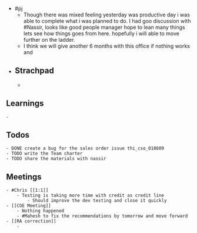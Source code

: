- #pj
	- Though there was mixed feeling yesterday was productive day i was able to complete what i was planned to do. I had goo discussion with #Nassir, looks like good people manager hope to lean many things lets see how things goes from here. hopefully i will able to move further on the ladder.
	- I think we will give another 6 months with this office if nothing works and
- ## Strachpad
	-
## Learnings
	-
## Todos
	- DONE create a bug for the sales order issue thi_cso_018609
	- TODO write the Team charter
	- TODO share the materials with nassir
## Meetings
	- #Chris [[1:1]]
		- Testing is taking more time with credit as credit line
			- Should improve the dev testing and close it quickly
	- [[COE Meeting]]
		- Nothing happened
		- #Mahesh to fix the recommendations by tomorrow and move forward
	- [[RA correction]]
		-